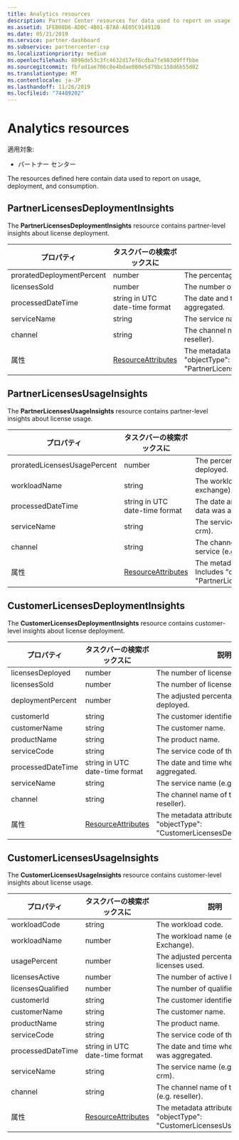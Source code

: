```yaml
---
title: Analytics resources
description: Partner Center resources for data used to report on usage, deployment, and consumption.
ms.assetid: 1FEB08D6-AD0C-4B01-B7A8-AE05C914912B
ms.date: 05/21/2019
ms.service: partner-dashboard
ms.subservice: partnercenter-csp
ms.localizationpriority: medium
ms.openlocfilehash: 8098de53c3fc4632d17ef6cdba7fe983d9fffbbe
ms.sourcegitcommit: fbfad1ae706c8e4bdae080e5d79bc158d6b55d02
ms.translationtype: MT
ms.contentlocale: ja-JP
ms.lasthandoff: 11/26/2019
ms.locfileid: "74489202"
---
```

# <a name="analytics-resources"></a>Analytics resources

適用対象:

- パートナー センター

The resources defined here contain data used to report on usage, deployment, and consumption.

## <a name="partnerlicensesdeploymentinsights"></a>PartnerLicensesDeploymentInsights

The **PartnerLicensesDeploymentInsights** resource contains partner-level insights about license deployment.

| プロパティ                  | タスクバーの検索ボックスに                                                           | 説明                                                                         |
|---------------------------|----------------------------------------------------------------|-------------------------------------------------------------------------------------|
| proratedDeploymentPercent | number                                                         | The percentage of licenses deployed.                                                |
| licensesSold              | number                                                         | The number of licenses sold.                                                        |
| processedDateTime         | string in UTC date-time format                                 | The date and time when the data was aggregated.                                     |
| serviceName               | string                                                         | The service name (e.g. o365, crm).                                                  |
| channel                   | string                                                         | The channel name of the service (e.g. reseller).                                    |
| 属性                | [ResourceAttributes](utility-resources.md#resourceattributes) | The metadata attributes. Includes "objectType": "PartnerLicensesDeploymentInsights" |

## <a name="partnerlicensesusageinsights"></a>PartnerLicensesUsageInsights

The **PartnerLicensesUsageInsights** resource contains partner-level insights about license usage.

| プロパティ                     | タスクバーの検索ボックスに                                                           | 説明                                                                    |
|------------------------------|----------------------------------------------------------------|--------------------------------------------------------------------------------|
| proratedLicensesUsagePercent | number                                                         | The percentage of licenses deployed.                                           |
| workloadName                 | string                                                         | The workload name (e.g. exchange).                                             |
| processedDateTime            | string in UTC date-time format                                 | The date and time when the data was aggregated.                                |
| serviceName                  | string                                                         | The service name (e.g. o365, crm).                                             |
| channel                      | string                                                         | The channel name of the service (e.g. reseller).                               |
| 属性                   | [ResourceAttributes](utility-resources.md#resourceattributes) | The metadata attributes. Includes "objectType": "PartnerLicensesUsageInsights" |

## <a name="customerlicensesdeploymentinsights"></a>CustomerLicensesDeploymentInsights

The **CustomerLicensesDeploymentInsights** resource contains customer-level insights about license deployment.

| プロパティ          | タスクバーの検索ボックスに                                                           | 説明                                                                          |
|-------------------|----------------------------------------------------------------|--------------------------------------------------------------------------------------|
| licensesDeployed  | number                                                         | The number of licenses deployed.                                                     |
| licensesSold      | number                                                         | The number of licenses sold.                                                         |
| deploymentPercent | number                                                         | The adjusted percentage of licenses deployed.                                        |
| customerId        | string                                                         | The customer identifier.                                                             |
| customerName      | string                                                         | The customer name.                                                                   |
| productName       | string                                                         | The product name.                                                                    |
| serviceCode       | string                                                         | The service code of the license.                                                     |
| processedDateTime | string in UTC date-time format                                 | The date and time when the data was aggregated.                                      |
| serviceName       | string                                                         | The service name (e.g. o365, crm).                                                   |
| channel           | string                                                         | The channel name of the service (e.g. reseller).                                     |
| 属性        | [ResourceAttributes](utility-resources.md#resourceattributes) | The metadata attributes. Includes "objectType": "CustomerLicensesDeploymentInsights" |

## <a name="customerlicensesusageinsights"></a>CustomerLicensesUsageInsights

The **CustomerLicensesUsageInsights** resource contains customer-level insights about license usage.

| プロパティ          | タスクバーの検索ボックスに                                                           | 説明                                                                     |
|-------------------|----------------------------------------------------------------|---------------------------------------------------------------------------------|
| workloadCode      | string                                                         | The workload code.                                                              |
| workloadName      | number                                                         | The workload name (e.g. Exchange).                                              |
| usagePercent      | number                                                         | The adjusted percentage of licenses used.                                       |
| licensesActive    | number                                                         | The number of active licenses.                                                  |
| licensesQualified | number                                                         | The number of qualified licenses.                                               |
| customerId        | string                                                         | The customer identifier.                                                        |
| customerName      | string                                                         | The customer name.                                                              |
| productName       | string                                                         | The product name.                                                               |
| serviceCode       | string                                                         | The service code of the license.                                                |
| processedDateTime | string in UTC date-time format                                 | The date and time when the data was aggregated.                                 |
| serviceName       | string                                                         | The service name (e.g. o365, crm).                                              |
| channel           | string                                                         | The channel name of the service (e.g. reseller).                                |
| 属性        | [ResourceAttributes](utility-resources.md#resourceattributes) | The metadata attributes. Includes "objectType": "CustomerLicensesUsageInsights" |